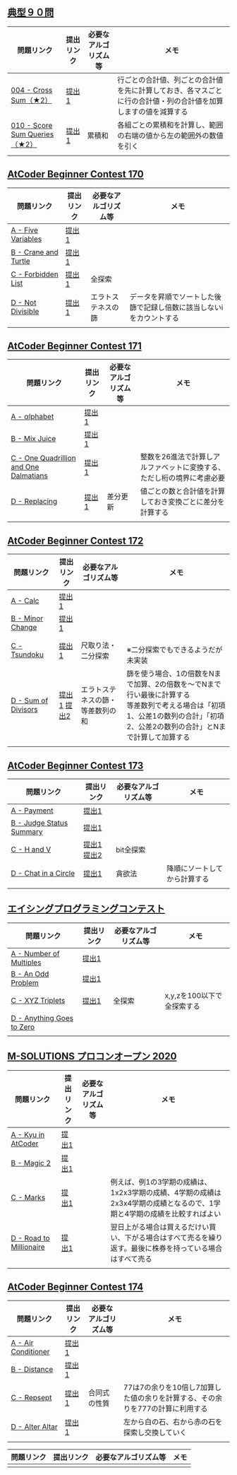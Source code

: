 ## [典型９０問](https://atcoder.jp/contests/typical90)

| 問題リンク | 提出リンク | 必要なアルゴリズム等 | メモ |
-|-|-|-
| [004 - Cross Sum（★2）](https://atcoder.jp/contests/typical90/tasks/typical90_d) | [提出1](https://atcoder.jp/contests/typical90/submissions/33748596) |  | 行ごとの合計値、列ごとの合計値を先に計算しておき、各マスごとに行の合計値・列の合計値を加算しますの値を減算する |
| [010 - Score Sum Queries（★2）](https://atcoder.jp/contests/typical90/tasks/typical90_j) | [提出1](https://atcoder.jp/contests/typical90/submissions/33749476) | 累積和 | 各組ごとの累積和を計算し、範囲の右端の値から左の範囲外の数値を引く |
| []() | []() |  |  |

## [AtCoder Beginner Contest 170](https://atcoder.jp/contests/abc170)

| 問題リンク | 提出リンク | 必要なアルゴリズム等 | メモ |
-|-|-|-
| [A - Five Variables](https://atcoder.jp/contests/abc170/tasks/abc170_a) | [提出1](https://atcoder.jp/contests/abc170/submissions/21853622) |  |  |
| [B - Crane and Turtle](https://atcoder.jp/contests/abc170/tasks/abc170_b) | [提出1](https://atcoder.jp/contests/abc170/submissions/21853531) |  |  |
| [C - Forbidden List](https://atcoder.jp/contests/abc170/tasks/abc170_c) | [提出1](https://atcoder.jp/contests/abc170/submissions/21853159) | 全探索 |  |
| [D - Not Divisible](https://atcoder.jp/contests/abc170/tasks/abc170_d) | [提出1](https://atcoder.jp/contests/abc170/submissions/37725905) | エラトステネスの篩 | データを昇順でソートした後篩で記録し倍数に該当しないiをカウントする |
| []() | []() |  |  |

## [AtCoder Beginner Contest 171](https://atcoder.jp/contests/abc171)

| 問題リンク | 提出リンク | 必要なアルゴリズム等 | メモ |
-|-|-|-
| [A - αlphabet](https://atcoder.jp/contests/abc171/tasks/abc171_a) | [提出1](https://atcoder.jp/contests/abc171/submissions/21852584) |  |  |
| [B - Mix Juice](https://atcoder.jp/contests/abc171/tasks/abc171_b) | [提出1](https://atcoder.jp/contests/abc171/submissions/21852542) |  |  |
| [C - One Quadrillion and One Dalmatians](https://atcoder.jp/contests/abc171/tasks/abc171_c) | [提出1](https://atcoder.jp/contests/abc171/submissions/21852372) |  | 整数を26進法で計算しアルファベットに変換する、ただし桁の境界に考慮必要 |
| [D - Replacing](https://atcoder.jp/contests/abc171/tasks/abc171_d) | [提出1](https://atcoder.jp/contests/abc171/submissions/37726933) | 差分更新 | 値ごとの数と合計値を計算しておき変換ごとに差分を計算する |
| []() | []() |  |  |

## [AtCoder Beginner Contest 172](https://atcoder.jp/contests/abc172)

| 問題リンク | 提出リンク | 必要なアルゴリズム等 | メモ |
-|-|-|-
| [A - Calc](https://atcoder.jp/contests/abc172/tasks/abc172_a) | [提出1](https://atcoder.jp/contests/abc172/submissions/21842120) |  |  |
| [B - Minor Change](https://atcoder.jp/contests/abc172/tasks/abc172_b) | [提出1](https://atcoder.jp/contests/abc172/submissions/21842115) |  |  |
| [C - Tsundoku](https://atcoder.jp/contests/abc172/tasks/abc172_c) | [提出1](https://atcoder.jp/contests/abc172/submissions/21842099) | 尺取り法・二分探索 | <br>※二分探索でもできるようだが未実装 |
| [D - Sum of Divisors](https://atcoder.jp/contests/abc172/tasks/abc172_d) | [提出1](https://atcoder.jp/contests/abc172/submissions/37729744) [提出2](https://atcoder.jp/contests/abc172/submissions/37729278) | エラトステネスの篩・等差数列の和 | 篩を使う場合、1の倍数をNまで加算、2の倍数を～でNまで行い最後に計算する<br>等差数列で考える場合は「初項1、公差1の数列の合計」「初項2、公差2の数列の合計」とNまで計算して加算する |
| []() | []() |  |  |

## [AtCoder Beginner Contest 173](https://atcoder.jp/contests/abc173)

| 問題リンク | 提出リンク | 必要なアルゴリズム等 | メモ |
-|-|-|-
| [A - Payment](https://atcoder.jp/contests/abc173/tasks/abc173_a) | [提出1](https://atcoder.jp/contests/abc173/submissions/21757363) |  |  |
| [B - Judge Status Summary](https://atcoder.jp/contests/abc173/tasks/abc173_b) | [提出1](https://atcoder.jp/contests/abc173/submissions/21757459) |  |  |
| [C - H and V](https://atcoder.jp/contests/abc173/tasks/abc173_c) | [提出1](https://atcoder.jp/contests/abc173/submissions/21761771) [提出2](https://atcoder.jp/contests/abc173/submissions/37697806) | bit全探索 |  |
| [D - Chat in a Circle](https://atcoder.jp/contests/abc173/tasks/abc173_d) | [提出1](https://atcoder.jp/contests/abc173/submissions/37698606) | 貪欲法 | 降順にソートしてから計算する |
| []() | []() |  |  |

## [エイシングプログラミングコンテスト](https://atcoder.jp/contests/aising2020)

| 問題リンク | 提出リンク | 必要なアルゴリズム等 | メモ |
-|-|-|-
| [A - Number of Multiples](https://atcoder.jp/contests/aising2020/tasks/aising2020_a) | [提出1](https://atcoder.jp/contests/aising2020/submissions/21779364) |  |  |
| [B - An Odd Problem](https://atcoder.jp/contests/aising2020/tasks/aising2020_b) | [提出1](https://atcoder.jp/contests/aising2020/submissions/21779339) |  |  |
| [C - XYZ Triplets](https://atcoder.jp/contests/aising2020/tasks/aising2020_c) | [提出1](https://atcoder.jp/contests/aising2020/submissions/21779307) | 全探索 | x,y,zを100以下で全探索する |
| [D - Anything Goes to Zero](https://atcoder.jp/contests/aising2020/tasks/aising2020_d) | []() |  |  |
| []() | []() |  |  |

## [M-SOLUTIONS プロコンオープン 2020](https://atcoder.jp/contests/m-solutions2020)

| 問題リンク | 提出リンク | 必要なアルゴリズム等 | メモ |
-|-|-|-
| [A - Kyu in AtCoder](https://atcoder.jp/contests/m-solutions2020/tasks/m_solutions2020_a) | [提出1](https://atcoder.jp/contests/m-solutions2020/submissions/21779644) |  |  |
| [B - Magic 2](https://atcoder.jp/contests/m-solutions2020/tasks/m_solutions2020_b) | [提出1](https://atcoder.jp/contests/m-solutions2020/submissions/21779623) |  |  |
| [C - Marks](https://atcoder.jp/contests/m-solutions2020/tasks/m_solutions2020_c) | [提出1](https://atcoder.jp/contests/m-solutions2020/submissions/21779553) |  | 例えば、例1の3学期の成績は、1x2x3学期の成績、4学期の成績は2x3x4学期の成績となるので、1学期と4学期の成績を比較すればよい |
| [D - Road to Millionaire](https://atcoder.jp/contests/m-solutions2020/tasks/m_solutions2020_d) | [提出1](https://atcoder.jp/contests/m-solutions2020/submissions/37741374) |  | 翌日上がる場合は買えるだけい買い、下がる場合はすべて売るを繰り返す。最後に株券を持っている場合はすべて売る |
| []() | []() |  |  |

## [AtCoder Beginner Contest 174](https://atcoder.jp/contests/abc174)

| 問題リンク | 提出リンク | 必要なアルゴリズム等 | メモ |
-|-|-|-
| [A - Air Conditioner](https://atcoder.jp/contests/abc174/tasks/abc174_a) | [提出1](https://atcoder.jp/contests/abc174/submissions/21722105) |  |  |
| [B - Distance](https://atcoder.jp/contests/abc174/tasks/abc174_b) | [提出1](https://atcoder.jp/contests/abc174/submissions/21722068) |  |  |
| [C - Repsept](https://atcoder.jp/contests/abc174/tasks/abc174_c) | [提出1](https://atcoder.jp/contests/abc174/submissions/21721825) | 合同式の性質 | 77は7の余りを10倍し7加算した値の余りを計算する、その余りを777の計算に利用する |
| [D - Alter Altar](https://atcoder.jp/contests/abc174/tasks/abc174_d) | [提出1](https://atcoder.jp/contests/abc174/submissions/37741751) |  | 左から白の石、右から赤の石を探索し交換していく |
| []() | []() |  |  |

| 問題リンク | 提出リンク | 必要なアルゴリズム等 | メモ |
-|-|-|-
| []() | []() |  |  |
